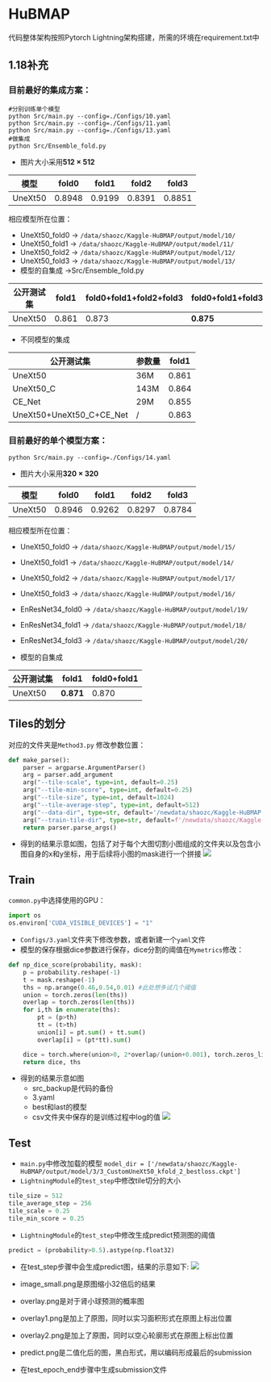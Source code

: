 # HuBMAP
代码整体架构按照Pytorch Lightning架构搭建，所需的环境在requirement.txt中

## 1.18补充
### 目前最好的集成方案：
```
#分别训练单个模型
python Src/main.py --config=./Configs/10.yaml
python Src/main.py --config=./Configs/11.yaml
python Src/main.py --config=./Configs/13.yaml
#做集成
python Src/Ensemble_fold.py 
```
- 图片大小采用**512 $\times$ 512**

|模型  | fold0 | fold1 |fold2 |fold3 |
|--|--|--|--|--|
| UneXt50 |0.8948  | 0.9199 | 0.8391 | 0.8851 |

相应模型所在位置：
- UneXt50_fold0 -> `/data/shaozc/Kaggle-HuBMAP/output/model/10/`
- UneXt50_fold1 -> `/data/shaozc/Kaggle-HuBMAP/output/model/11/`
- UneXt50_fold2 -> `/data/shaozc/Kaggle-HuBMAP/output/model/12/`
- UneXt50_fold3 -> `/data/shaozc/Kaggle-HuBMAP/output/model/13/`
- 模型的自集成 ->Src/Ensemble_fold.py

|公开测试集  | fold1 | fold0+fold1+fold2+fold3 |fold0+fold1+fold3 |
|--|--|--|--|
| UneXt50 |0.861  | 0.873 | **0.875** | 

- 不同模型的集成

| 公开测试集 |参数量| fold1 |
|--|--|--|
|  UneXt50| 36M|0.861 |
|  UneXt50_C|143M| 0.864 |
|  CE_Net| 29M|0.855 |
| UneXt50+UneXt50_C+CE_Net | /| 0.863 |

### 目前最好的单个模型方案：
`python Src/main.py --config=./Configs/14.yaml`
- 图片大小采用**320 $\times$ 320**

|模型  | fold0 | fold1 |fold2 |fold3 |
|--|--|--|--|--|
| UneXt50 |0.8946  | 0.9262 | 0.8297 | 0.8784 |
相应模型所在位置：
- UneXt50_fold0 -> `/data/shaozc/Kaggle-HuBMAP/output/model/15/`
- UneXt50_fold1 -> `/data/shaozc/Kaggle-HuBMAP/output/model/14/`
- UneXt50_fold2 -> `/data/shaozc/Kaggle-HuBMAP/output/model/17/`
- UneXt50_fold3 -> `/data/shaozc/Kaggle-HuBMAP/output/model/16/`
- EnResNet34_fold0 -> `/data/shaozc/Kaggle-HuBMAP/output/model/19/`
- EnResNet34_fold1 -> `/data/shaozc/Kaggle-HuBMAP/output/model/18/`
- EnResNet34_fold3 -> `/data/shaozc/Kaggle-HuBMAP/output/model/20/`

- 模型的自集成

|公开测试集  | fold1  |fold0+fold1 |
|--|--|--|
| UneXt50 |**0.871**  |0.870| 


## Tiles的划分
对应的文件夹是`Method3.py`
修改参数位置：
```python
def make_parse():
    parser = argparse.ArgumentParser()
    arg = parser.add_argument
    arg("--tile-scale", type=int, default=0.25)
    arg("--tile-min-score", type=int, default=0.25)
    arg("--tile-size", type=int, default=1024)
    arg("--tile-average-step", type=int, default=512)
    arg("--data-dir", type=str, default='/newdata/shaozc/Kaggle-HuBMAP')
    arg("--train-tile-dir", type=str, default=f'/newdata/shaozc/Kaggle-HuBMAP/0.25_1024_512_train_corrected')
    return parser.parse_args()
```
- 得到的结果示意如图，包括了对于每个大图切割小图组成的文件夹以及包含小图自身的x和y坐标，用于后续将小图的mask进行一个拼接
![](PNG/data_process.png)

## Train
`common.py`中选择使用的GPU：
```python
import os
os.environ['CUDA_VISIBLE_DEVICES'] = "1"
```
- `Configs/3.yaml`文件夹下修改参数，或者新建一个`yaml`文件
- 模型的保存根据dice参数进行保存，dice分割的阈值在`Mymetrics`修改：
```python
def np_dice_score(probability, mask):
    p = probability.reshape(-1)
    t = mask.reshape(-1)
    ths = np.arange(0.46,0.54,0.01) #此处想多试几个阈值
    union = torch.zeros(len(ths))
    overlap = torch.zeros(len(ths))
    for i,th in enumerate(ths):
        pt = (p>th)
        tt = (t>th)
        union[i] = pt.sum() + tt.sum()
        overlap[i] = (pt*tt).sum()

    dice = torch.where(union>0, 2*overlap/(union+0.001), torch.zeros_like(union))
    return dice, ths
```
- 得到的结果示意如图
    - src_backup是代码的备份
    - 3.yaml
    - best和last的模型
    - csv文件夹中保存的是训练过程中log的值 
![](PNG/local.png)

## Test
- `main.py`中修改加载的模型
`model_dir = ['/newdata/shaozc/Kaggle-HuBMAP/output/model/3/3_CustomUneXt50_kfold_2_bestloss.ckpt']`
- `LightningModule`的`test_step`中修改tile切分的大小
```python
tile_size = 512
tile_average_step = 256
tile_scale = 0.25
tile_min_score = 0.25
```
- `LightningModule`的`test_step`中修改生成predict预测图的阈值
```python
predict = (probability>0.5).astype(np.float32)
```
- 在test_step步骤中会生成predict图，结果的示意如下:
![](PNG/kaggle.png)
- image_small.png是原图缩小32倍后的结果
- overlay.png是对于肾小球预测的概率图
- overlay1.png是加上了原图，同时以实习面积形式在原图上标出位置
- overlay2.png是加上了原图，同时以空心轮廓形式在原图上标出位置
- predict.png是二值化后的图，黑白形式，用以编码形成最后的submission

- 在test_epoch_end步骤中生成submission文件